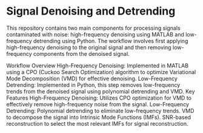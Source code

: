 # Signal Denoising and Detrending
This repository contains two main components for processing signals contaminated with noise: high-frequency denoising using MATLAB and low-frequency detrending using Python. The workflow involves first applying high-frequency denoising to the original signal and then removing low-frequency components from the denoised signal.

Workflow Overview
High-Frequency Denoising: Implemented in MATLAB using a CPO (Cuckoo Search Optimization) algorithm to optimize Variational Mode Decomposition (VMD) for effective denoising.
Low-Frequency Detrending: Implemented in Python, this step removes low-frequency trends from the denoised signal using polynomial detrending and VMD.
Key Features
High-Frequency Denoising:
Utilizes CPO optimization for VMD to effectively remove high-frequency noise from the signal.
Low-Frequency Detrending:
Polynomial detrending to eliminate low-frequency trends.
VMD to decompose the signal into Intrinsic Mode Functions (IMFs).
SNR-based reconstruction to select the most relevant IMFs for signal reconstruction.
